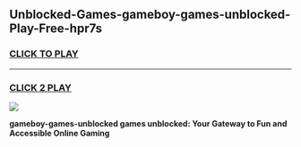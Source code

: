 
## Unblocked-Games-gameboy-games-unblocked-Play-Free-hpr7s
<h3>
<a href="https://premium76.site?title=gameboy-games-unblocked&ref=22A">CLICK TO PLAY</a></h3>
<hr>

<h3>
<a href="https://premium76.site?title=gameboy-games-unblocked&ref=22A">CLICK 2 PLAY</a>
  
</h3>

<a href="https://premium76.site?title=gameboy-games-unblocked&ref=22A"><img src="https://clearcache.store/games.png"></a>


**gameboy-games-unblocked games unblocked: Your Gateway to Fun and Accessible Online Gaming**
